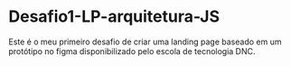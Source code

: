 # Desafio1-LP-arquitetura-JS
Este é o meu primeiro desafio de criar uma landing page baseado em um protótipo no figma disponibilizado pelo escola de tecnologia DNC. 
